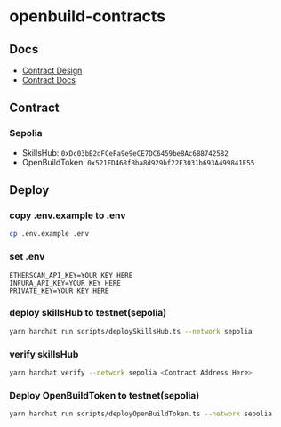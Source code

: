 # openbuild-contracts

## Docs

- [Contract Design](https://app.heptabase.com/w/d996e9ee10666fdc0ebeeebf614665534bdc57ea89b6fff104dc8db924276462?id=b5527e3d-fbef-46a2-a953-020dd9ba0e92)
- [Contract Docs](https://openbuild-contracts.pseudoyu.com/)

## Contract

### Sepolia

- SkillsHub: `0xDc03bB2dFCeFa9e9eCE7DC6459be8Ac688742582`
- OpenBuildToken: `0x521FD468fBba8d929bf22F3031b693A499841E55`

## Deploy

### copy .env.example to .env

```bash
cp .env.example .env
```

### set .env

```text
ETHERSCAN_API_KEY=YOUR KEY HERE
INFURA_API_KEY=YOUR KEY HERE
PRIVATE_KEY=YOUR KEY HERE
```

### deploy skillsHub to testnet(sepolia)

```bash
yarn hardhat run scripts/deploySkillsHub.ts --network sepolia
```

### verify skillsHub

```bash
yarn hardhat verify --network sepolia <Contract Address Here>
```

### Deploy OpenBuildToken to testnet(sepolia)

```bash
yarn hardhat run scripts/deployOpenBuildToken.ts --network sepolia
```
